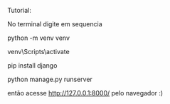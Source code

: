 Tutorial:

No terminal digite em sequencia


python -m venv venv

venv\Scripts\activate

pip install django

python manage.py runserver


então acesse http://127.0.0.1:8000/ pelo navegador :)
